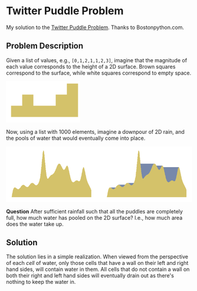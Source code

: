 # Twitter Puddle Problem
My solution to the [Twitter Puddle Problem](http://puzzles.bostonpython.com/puddle.html). Thanks to Bostonpython.com.

Problem Description
----
Given a list of values, e.g., `[0,1,2,1,1,2,3]`, imagine that the magnitude of each value corresponds to the height of a 2D surface. Brown squares correspond to the surface, while white squares correspond to empty space.

![Small example with no puddle](/no_puddle.png?raw=true)

Now, using a list with 1000 elements, imagine a downpour of 2D rain, and the pools of water that would eventually come into place.

![example with piddle](/side_by_side.png?raw=true)

**Question** After sufficient rainfall such that all the puddles are completely full, how much water has pooled on the 2D surface? I.e., how much area does the water take up.

Solution
----
The solution lies in a simple realization. When viewed from the perspective of each *cell* of water, only those cells that have a wall on their left and right hand sides, will contain water in them. All cells that do not contain a wall on both their right and left hand sides will eventually drain out as there's nothing to keep the water in.
